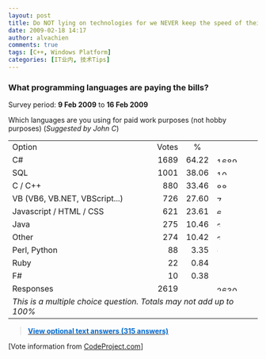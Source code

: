 ```yaml
---
layout: post
title: Do NOT lying on technologies for we NEVER keep the speed of their refreshments!
date: 2009-02-18 14:17
author: alvachien
comments: true
tags: [C++, Windows Platform]
categories: [IT业内, 技术Tips]
---
```

### What programming languages are paying the bills?</h3>
Survey period: **9 Feb 2009** to **16 Feb 2009**

Which languages are you using for paid work purposes (not hobby purposes) (<em>Suggested by John C</em>)
<table border="0" cellspacing="0" cellpadding="0" width="450">
<tbody>
<tr>
<td valign="middle">Option</td>
<td valign="middle">Votes</td>
<td align="center" valign="middle">%</td>
<td valign="middle"> </td>
</tr>
<tr>
<td width="100%" valign="middle">C#</td>
<td align="right" valign="middle">1689</td>
<td align="right" valign="middle">64.22</td>
<td valign="middle"><img src="http://www.codeproject.com/script/Surveys/Images/pollbar.gif" border="0" alt="1689 votes, 64.22%" width="48" height="10" /></td>
</tr>
<tr>
<td width="100%" valign="middle">SQL</td>
<td align="right" valign="middle">1001</td>
<td align="right" valign="middle">38.06</td>
<td valign="middle"><img src="http://www.codeproject.com/script/Surveys/Images/pollbar.gif" border="0" alt="1001 votes, 38.06%" width="28" height="10" /></td>
</tr>
<tr>
<td width="100%" valign="middle">C / C++</td>
<td align="right" valign="middle">880</td>
<td align="right" valign="middle">33.46</td>
<td valign="middle"><img src="http://www.codeproject.com/script/Surveys/Images/pollbar.gif" border="0" alt="880 votes, 33.46%" width="25" height="10" /></td>
</tr>
<tr>
<td width="100%" valign="middle">VB (VB6, VB.NET, VBScript...)</td>
<td align="right" valign="middle">726</td>
<td align="right" valign="middle">27.60</td>
<td valign="middle"><img src="http://www.codeproject.com/script/Surveys/Images/pollbar.gif" border="0" alt="726 votes, 27.60%" width="20" height="10" /></td>
</tr>
<tr>
<td width="100%" valign="middle">Javascript / HTML / CSS</td>
<td align="right" valign="middle">621</td>
<td align="right" valign="middle">23.61</td>
<td valign="middle"><img src="http://www.codeproject.com/script/Surveys/Images/pollbar.gif" border="0" alt="621 votes, 23.61%" width="17" height="10" /></td>
</tr>
<tr>
<td width="100%" valign="middle">Java</td>
<td align="right" valign="middle">275</td>
<td align="right" valign="middle">10.46</td>
<td valign="middle"><img src="http://www.codeproject.com/script/Surveys/Images/pollbar.gif" border="0" alt="275 votes, 10.46%" width="7" height="10" /></td>
</tr>
<tr>
<td width="100%" valign="middle">Other</td>
<td align="right" valign="middle">274</td>
<td align="right" valign="middle">10.42</td>
<td valign="middle"><img src="http://www.codeproject.com/script/Surveys/Images/pollbar.gif" border="0" alt="274 votes, 10.42%" width="7" height="10" /></td>
</tr>
<tr>
<td width="100%" valign="middle">Perl, Python</td>
<td align="right" valign="middle">88</td>
<td align="right" valign="middle">3.35</td>
<td valign="middle"><img src="http://www.codeproject.com/script/Surveys/Images/pollbar.gif" border="0" alt="88 votes, 3.35%" width="2" height="10" /></td>
</tr>
<tr>
<td width="100%" valign="middle">Ruby</td>
<td align="right" valign="middle">22</td>
<td align="right" valign="middle">0.84</td>
<td valign="middle"><img src="http://www.codeproject.com/script/Surveys/Images/pollbar.gif" border="0" alt="22 votes, 0.84%" width="0" height="10" /></td>
</tr>
<tr>
<td width="100%" valign="middle">F#</td>
<td align="right" valign="middle">10</td>
<td align="right" valign="middle">0.38</td>
<td valign="middle"><img src="http://www.codeproject.com/script/Surveys/Images/pollbar.gif" border="0" alt="10 votes, 0.38%" width="0" height="10" /></td>
</tr>
<tr>
<td valign="middle">Responses</td>
<td align="right" valign="middle">2619</td>
<td align="right" valign="middle">  </td>
<td valign="middle"><img src="http://www.codeproject.com/script/Surveys/Images/pollbar.gif" border="0" alt="2630 votes " width="75" height="10" /></td>
</tr>
<tr>
<td colspan="5"><em>This is a multiple choice question. Totals may not add up to 100%</em></td>
</tr>
</tbody>
</table>
<blockquote><strong><a href="http://www.codeproject.com/script/Surveys/ViewTextAnswers.aspx?questionId=2254" target="_blank"><span style="color: #0068cf;">View optional text answers (315 answers)</span></a></strong></blockquote>
<div>[Vote information from <a href="http://www.codeproject.com/" target="_blank">CodeProject.com</a>]</div>


